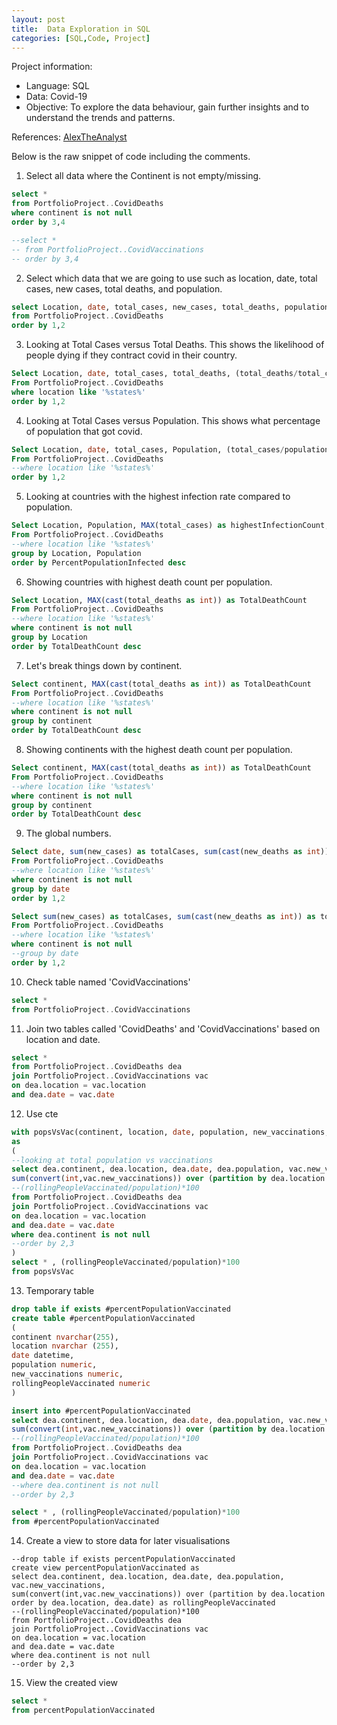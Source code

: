 ```yaml
---
layout: post
title:  Data Exploration in SQL
categories: [SQL,Code, Project]
---
```


Project information: 
+ Language: SQL
+ Data: Covid-19
+ Objective: To explore the data behaviour, gain further insights and to understand the trends and patterns.


References: [AlexTheAnalyst](https://www.youtube.com/watch?v=qfyynHBFOsM&list=PLUaB-1hjhk8H48Pj32z4GZgGWyylqv85f)

Below is the raw snippet of code including the comments.

1) Select all data where the Continent is not empty/missing.
```sql  
select *
from PortfolioProject..CovidDeaths
where continent is not null
order by 3,4

--select *
-- from PortfolioProject..CovidVaccinations
-- order by 3,4
```


2) Select which data that we are going to use such as location, date, total cases, new cases, total deaths, and population.
```sql
select Location, date, total_cases, new_cases, total_deaths, population
from PortfolioProject..CovidDeaths
order by 1,2
```

3) Looking at Total Cases versus Total Deaths. This shows the likelihood of people dying if they contract covid in their country.
```sql
Select Location, date, total_cases, total_deaths, (total_deaths/total_cases)*100 as DeathPercentage
From PortfolioProject..CovidDeaths
where location like '%states%'
order by 1,2
```

4) Looking at Total Cases versus Population. This shows what percentage of population that got covid.
```sql
Select Location, date, total_cases, Population, (total_cases/population)*100 as PercentPopulationInfected
From PortfolioProject..CovidDeaths
--where location like '%states%'
order by 1,2
```

5) Looking at countries with the highest infection rate compared to population. 
```sql
Select Location, Population, MAX(total_cases) as highestInfectionCount, MAX((total_cases/population))*100 as PercentPopulationInfected
From PortfolioProject..CovidDeaths
--where location like '%states%'
group by Location, Population
order by PercentPopulationInfected desc
```

6) Showing countries with highest death count per population.
```sql
Select Location, MAX(cast(total_deaths as int)) as TotalDeathCount
From PortfolioProject..CovidDeaths
--where location like '%states%'
where continent is not null
group by Location
order by TotalDeathCount desc
```

7) Let's break things down by continent.
```sql
Select continent, MAX(cast(total_deaths as int)) as TotalDeathCount
From PortfolioProject..CovidDeaths
--where location like '%states%'
where continent is not null
group by continent
order by TotalDeathCount desc
```

8) Showing continents with the highest death count per population.
```sql
Select continent, MAX(cast(total_deaths as int)) as TotalDeathCount
From PortfolioProject..CovidDeaths
--where location like '%states%'
where continent is not null
group by continent
order by TotalDeathCount desc
```

9) The global numbers.
```sql
Select date, sum(new_cases) as totalCases, sum(cast(new_deaths as int)) as totalDeaths, sum(cast(new_deaths as int))/sum(new_cases)*100 as DeathPercentage
From PortfolioProject..CovidDeaths
--where location like '%states%'
where continent is not null
group by date
order by 1,2

Select sum(new_cases) as totalCases, sum(cast(new_deaths as int)) as totalDeaths, sum(cast(new_deaths as int))/sum(new_cases)*100 as DeathPercentage
From PortfolioProject..CovidDeaths
--where location like '%states%'
where continent is not null
--group by date
order by 1,2
```

10) Check table named 'CovidVaccinations'
```sql
select *
from PortfolioProject..CovidVaccinations
```

11) Join two tables called 'CovidDeaths' and 'CovidVaccinations' based on location and date.
```sql
select *
from PortfolioProject..CovidDeaths dea
join PortfolioProject..CovidVaccinations vac
on dea.location = vac.location
and dea.date = vac.date
```

12) Use cte
```sql
with popsVsVac(continent, location, date, population, new_vaccinations, rollingPeopleVaccinated)
as
(
--looking at total population vs vaccinations
select dea.continent, dea.location, dea.date, dea.population, vac.new_vaccinations,
sum(convert(int,vac.new_vaccinations)) over (partition by dea.location order by dea.location, dea.date) as rollingPeopleVaccinated
--(rollingPeopleVaccinated/population)*100
from PortfolioProject..CovidDeaths dea
join PortfolioProject..CovidVaccinations vac
on dea.location = vac.location
and dea.date = vac.date
where dea.continent is not null
--order by 2,3
)
select * , (rollingPeopleVaccinated/population)*100
from popsVsVac
```

13) Temporary table
```sql
drop table if exists #percentPopulationVaccinated
create table #percentPopulationVaccinated
(
continent nvarchar(255),
location nvarchar (255),
date datetime,
population numeric,
new_vaccinations numeric,
rollingPeopleVaccinated numeric
)

insert into #percentPopulationVaccinated
select dea.continent, dea.location, dea.date, dea.population, vac.new_vaccinations,
sum(convert(int,vac.new_vaccinations)) over (partition by dea.location order by dea.location, dea.date) as rollingPeopleVaccinated
--(rollingPeopleVaccinated/population)*100
from PortfolioProject..CovidDeaths dea
join PortfolioProject..CovidVaccinations vac
on dea.location = vac.location
and dea.date = vac.date
--where dea.continent is not null
--order by 2,3

select * , (rollingPeopleVaccinated/population)*100
from #percentPopulationVaccinated
```

14) Create a view to store data for later visualisations
```
--drop table if exists percentPopulationVaccinated
create view percentPopulationVaccinated as
select dea.continent, dea.location, dea.date, dea.population, vac.new_vaccinations,
sum(convert(int,vac.new_vaccinations)) over (partition by dea.location order by dea.location, dea.date) as rollingPeopleVaccinated
--(rollingPeopleVaccinated/population)*100
from PortfolioProject..CovidDeaths dea
join PortfolioProject..CovidVaccinations vac
on dea.location = vac.location
and dea.date = vac.date
where dea.continent is not null
--order by 2,3
```

15) View the created view
```sql
select *
from percentPopulationVaccinated
```
